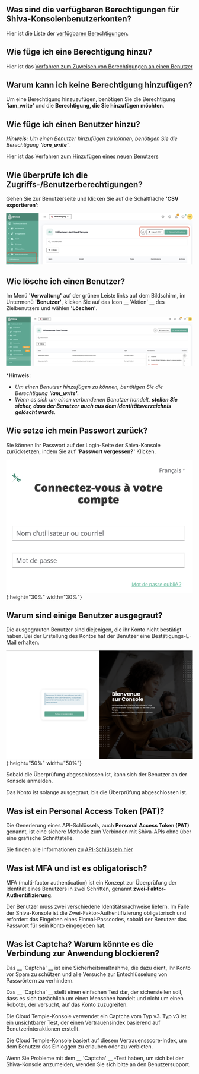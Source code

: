 ## Was sind die verfügbaren Berechtigungen für Shiva-Konsolenbenutzerkonten?

Hier ist die Liste der [verfügbaren Berechtigungen](../../console/permissions.md#verfügbare-berechtigungen-für-die-benutzer-ihres-verbandes).

## Wie füge ich eine Berechtigung hinzu?

Hier ist das [Verfahren zum Zuweisen von Berechtigungen an einen Benutzer](../../console/accounts.md#zuweisen-von-berechtigungen-an-einen-benutzer)

## Warum kann ich keine Berechtigung hinzufügen?

Um eine Berechtigung hinzuzufügen, benötigen Sie die Berechtigung __'iam_write'__ und die __Berechtigung, die Sie hinzufügen möchten__.

## Wie füge ich einen Benutzer hinzu?

*__Hinweis:__ Um einen Benutzer hinzufügen zu können, benötigen Sie die Berechtigung __'iam_write'__.*

Hier ist das Verfahren [zum Hinzufügen eines neuen Benutzers](../../console/accounts.md#erstellen-eines-benutzerkontos-in-ihr-org)

## Wie überprüfe ich die Zugriffs-/Benutzerberechtigungen?

Gehen Sie zur Benutzerseite und klicken Sie auf die Schaltfläche __'CSV exportieren'__:

![](images/faq_003.jpg)

## Wie lösche ich einen Benutzer?

Im Menü __'Verwaltung'__ auf der grünen Leiste links auf dem Bildschirm, im Untermenü __'Benutzer'__, klicken Sie auf das Icon __ 'Aktion' __ des Zielbenutzers und wählen __'Löschen'__.

![](images/faq_001.jpg)

*__Hinweis:__
- *Um einen Benutzer hinzufügen zu können, benötigen Sie die Berechtigung __'iam_write'__.*
- *Wenn es sich um einen verbundenen Benutzer handelt, __stellen Sie sicher, dass der Benutzer auch aus dem Identitätsverzeichnis gelöscht wurde__.*

## Wie setze ich mein Passwort zurück?
Sie können Ihr Passwort auf der Login-Seite der Shiva-Konsole zurücksetzen, indem Sie auf __'Passwort vergessen?'__ Klicken.

![](images/faq_002.jpg){:height="30%" width="30%"}

## Warum sind einige Benutzer ausgegraut?
Die ausgegrauten Benutzer sind diejenigen, die ihr Konto nicht bestätigt haben. Bei der Erstellung des Kontos hat der Benutzer eine Bestätigungs-E-Mail erhalten.  

![](../../console/images/shiva_onboard_001.png){:height="50%" width="50%"}

Sobald die Überprüfung abgeschlossen ist, kann sich der Benutzer an der Konsole anmelden.  

Das Konto ist solange ausgegraut, bis die Überprüfung abgeschlossen ist.

## Was ist ein Personal Access Token (PAT)?

Die Generierung eines API-Schlüssels, auch __Personal Access Token (PAT)__ genannt, 
ist eine sichere Methode zum Verbinden mit Shiva-APIs ohne über eine grafische Schnittstelle. 

Sie finden alle Informationen zu [API-Schlüsseln hier](../../console/accounts.md#api-schlüssel)

## Was ist MFA und ist es obligatorisch?
MFA (multi-factor authentication) ist ein Konzept zur Überprüfung der Identität eines Benutzers in zwei Schritten, genannt __zwei-Faktor-Authentifizierung__.

Der Benutzer muss zwei verschiedene Identitätsnachweise liefern. Im Falle der Shiva-Konsole ist die Zwei-Faktor-Authentifizierung obligatorisch und erfordert das Eingeben eines Einmal-Passcodes, sobald der Benutzer das Passwort für sein Konto eingegeben hat. 

## Was ist Captcha? Warum könnte es die Verbindung zur Anwendung blockieren?
Das __ 'Captcha' __ ist eine Sicherheitsmaßnahme, die dazu dient, Ihr Konto vor Spam zu schützen und alle Versuche zur Entschlüsselung von Passwörtern zu verhindern.

Das __ 'Captcha' __ stellt einen einfachen Test dar, der sicherstellen soll, dass es sich tatsächlich um einen Menschen handelt und nicht um einen Roboter, der versucht, auf das Konto zuzugreifen. 

Die Cloud Temple-Konsole verwendet ein Captcha vom Typ v3. Typ v3 ist ein unsichtbarer Test, der einen Vertrauensindex basierend auf Benutzerinteraktionen erstellt. 

Die Cloud Temple-Konsole basiert auf diesem Vertrauensscore-Index, um dem Benutzer das Einloggen zu erlauben oder zu verbieten. 

Wenn Sie Probleme mit dem __ 'Captcha' __ -Test haben, um sich bei der Shiva-Konsole anzumelden, wenden Sie sich bitte an den Benutzersupport.
